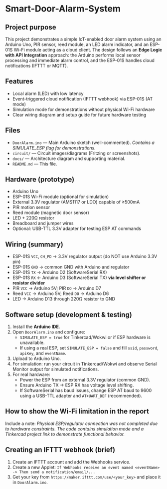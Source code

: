 # Smart-Door-Alarm-System


## Project purpose
This project demonstrates a simple IoT-enabled door alarm system using an Arduino Uno, PIR sensor, reed module, an LED alarm indicator, and an ESP-01S Wi-Fi module acting as a cloud client. The design follows an **Edge Logic with API Integration** approach: the Arduino performs local sensor processing and immediate alarm control, and the ESP-01S handles cloud notifications (IFTTT or MQTT).


## Features
- Local alarm (LED) with low latency
- Event-triggered cloud notification (IFTTT webhook) via ESP-01S (AT mode)
- Simulation mode for demonstrations without physical Wi-Fi hardware
- Clear wiring diagram and setup guide for future hardware testing

## Files
- `DoorAlarm.ino` — Main Arduino sketch (well-commented). *Contains a SIMULATE_ESP flag for demonstrations.*
- `circuit/` — Circuit images/diagrams (Fritzing or screenshots).
- `docs/` — Architecture diagram and supporting material.
- `README.md` — This file.

## Hardware (prototype)
- Arduino Uno
- ESP-01S Wi-Fi module (optional for simulation)
- External 3.3V regulator (AMS1117 or LDO) capable of ≥500mA
- PIR motion sensor
- Reed module (magnetic door sensor)
- LED + 220Ω resistor
- Breadboard and jumper wires
- Optional: USB-TTL 3.3V adapter for testing ESP AT commands

## Wiring (summary)
- ESP-01S `VCC`, `CH_PD` → 3.3V regulator output (do NOT use Arduino 3.3V pin)
- ESP-01S `GND` → common GND with Arduino and regulator
- ESP-01S `TX` → Arduino D2 (SoftwareSerial RX)
- ESP-01S `RX` ← Arduino D3 (SoftwareSerial TX) **via level shifter or resistor divider**
- PIR `VCC` → Arduino 5V; PIR `DO` → Arduino D7
- Reed `VCC` → Arduino 5V; Reed `DO` → Arduino D6
- LED → Arduino D13 through 220Ω resistor to GND

## Software setup (development & testing)
1. Install the **Arduino IDE**.
2. Open `DoorAlarm.ino` and configure:
   - `SIMULATE_ESP = true` for Tinkercad/Wokwi or if ESP hardware is unavailable.
   - If using a real ESP, set `SIMULATE_ESP = false` and fill `ssid`, `password`, `apiKey`, and `eventName`.
3. Upload to Arduino Uno.
4. For simulation: run your circuit in Tinkercad/Wokwi and observe Serial Monitor output for simulated notifications.
5. For real hardware:
   - Power the ESP from an external 3.3V regulator (common GND).
   - Ensure Arduino TX → ESP RX has voltage level shifting.
   - If SoftwareSerial has baud issues, change ESP AT baud to 9600 using a USB-TTL adapter and `AT+UART_DEF` (recommended).

## How to show the Wi-Fi limitation in the report
Include a note: *Physical ESP/regulator connection was not completed due to hardware constraints. The code contains simulation mode and a Tinkercad project link to demonstrate functional behavior.*

## Creating an IFTTT webhook (brief)
1. Create an IFTTT account and add the Webhooks service.
2. Create a new Applet: `If Webhooks receive an event named <eventName> -> Then send a notification/email/...`
3. Get your key from `https://maker.ifttt.com/use/<your_key>` and place it in `DoorAlarm.ino`.



